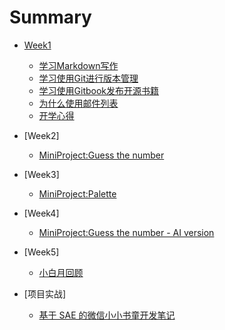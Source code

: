 # Summary


* [Week1](README.md)
	* [学习Markdown写作](Week1/2_LearnMarkdown.md)
	* [学习使用Git进行版本管理](Week1/3_LearnGit.md)
	* [学习使用Gitbook发布开源书籍](Week1/4_HowToUseGitbook.md)
	* [为什么使用邮件列表](Week1/5_Why-Mailling-List.md)
	* [开学心得](Week1/1_OpeningNote.md)
* [Week2]
	* [MiniProject:Guess the number](Week2/MiniProject-GuessTheNumber.md)
* [Week3]
	* [MiniProject:Palette](Week3/Palette.md)
* [Week4]
	* [MiniProject:Guess the number - AI version](Week4/guess_the_number_ai_version.md)
* [Week5]
	* [小白月回顾](00sPythonNoteMonth1.md)

* [项目实战]
	* [基于 SAE 的微信小小书童开发笔记](ProjectNote/SAE_ProjetNote.md)
	